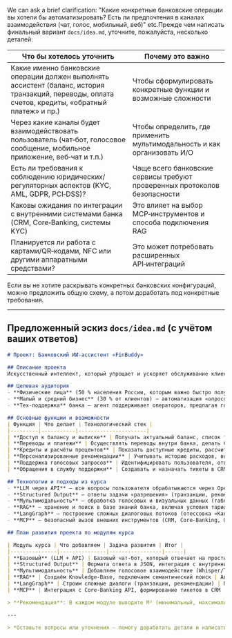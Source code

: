 We can ask a brief clarification: "Какие конкретные банковские операции вы хотели бы автоматизировать? Есть ли предпочтения в каналах взаимодействия (чат, голос, мобильный, веб)" etc.Прежде чем написать финальный вариант `docs/idea.md`, уточните, пожалуйста, несколько деталей:

| Что бы хотелось уточнить | Почему это важно |
|---------------------------|-------------------|
| Какие именно банковские операции должен выполнять ассистент (баланс, история транзакций, переводы, оплата счетов, кредиты, «обратный платеж» и пр.) | Чтобы сформулировать конкретные функции и возможные сложности | 
| Через какие каналы будет взаимодействовать пользователь (чат‑бот, голосовое сообщение, мобильное приложение, веб‑чат и т.п.) | Чтобы определить, где применить мультимодальность и как организовать И/O | 
| Есть ли требования к соблюдению юридических/регуляторных аспектов (KYC, AML, GDPR, PCI‑DSS)? | Чаще всего банковские сервисы требуют проверенных протоколов безопасности | 
| Каковы ожидания по интеграции с внутренними системами банка (CRM, Core‑Banking, системы KYC) | Это влияет на выбор MCP‑инструментов и способа подключения RAG | 
| Планируется ли работа с картами/QR‑кодами, NFC или другими аппаратными средствами? | Это может потребовать расширенных API‑интеграций | 

Если вы не хотите раскрывать конкретных банковских конфигураций, можно предложить общую схему, а потом доработать под конкретные требования.  

---

## Предложенный эскиз `docs/idea.md` (с учётом ваших ответов)

```markdown
# Проект: Банковский ИИ‑ассистент «FinBuddy»

## Описание проекта
Искусственный интеллект, который упрощает и ускоряет обслуживание клиентов банка через дружелюбный чат‑бот, голосовой помощник и веб‑интерфейс. Ассистент взаимодействует с основными банковскими сервисами через безопасный *Model Context Protocol (MCP)* и помогает клиентам выполнять операции, отслеживать финансы и получать персонализированные советы.

## Целевая аудитория
- **Физические лица** (50 % населения России, которым важно быстро получить информацию о счёте, сделать перевод и узнать рекомендации по экономии);
- **Малый и средний бизнес** (30 % от клиентов) – автоматизация «опросов» о задолженностях и планирование расходов;
- **Тех‑поддержка** банка – агент поддерживает операторов, предлагая готовые ответы и виртуальное обучение.

## Основные функции и возможности
| Функция | Что делает | Технологический стек |
|---------|-----------|----------------------|
| **Доступ к балансу и выписке** | Получать актуальный баланс, список транзакций за заданный период | LLM API + Retrieval‑Augmented Generation (RAG) для поиска в копилке документов |
| **Переводы и платежи** | Осуществлять переводы внутри банка, делать СБП/МФК, оплачивать счета (с/с) | MCP с интеграцией Core‑Banking API, Cognitivespeech для подтверждения |
| **Кредиты и расчёты процентов** | Показать доступные кредиты, рассчитать ежемесячный платеж | Structured Output для формата квитанций и график погашения |
| **Персонализированные рекомендации** | Учитывать историю расходов, выявлять «пакеты» и предлагать выгодные тарифы | RAG + LLM для контекстуального ответа |
| **Поддержка голосовых запросов** | Идентифицировать пользователя, отвечать на вопросы через голос | Whisper (speech‑to‑text) + Text‑to‑Speech (TTS), LangGraph для этапов диалога |
| **Обращения в службу поддержки** | Создавать и назначать тикеты в CRM, передавать контекст | MCP + LangGraph, формирование structured тикета |

## Технологии и подходы из курса
- **LLM через API** – все вопросы пользователя обрабатываются через OpenAI‑совместимую модель.  
- **Structured Output** – ответы задачи «разрешения» (транзакции, рекомендации) приходят в формате JSON, упрощая интеграцию с внутренними сервисами.  
- **Мультимодальность** – обработка голосовых и визуальных данных (таблица счёта, QR‑коды).  
- **RAG** – хранение и поиск в базе знаний банка, включая условия тарифов, FAQ, нормативную документацию.  
- **LangGraph** – построение сложных диалоговых потоков (отессовка «Как я могу перевести деньги?» → подтверждение → запуск платежа).  
- **MCP** – безопасный вызов внешних инструментов (CRM, Core‑Banking, OAuth‑аутентификация).  

## План развития проекта по модулям курса

| Модуль курса | Что добавляем | Задача развития | Итог |
|---------------|---------------|-----------------|------|
| **Базовый** (LLM + API) | Базовый чат‑бот, который отвечает на простые вопросы (баланс, градусы) | Первая интеграция LLM API в приложении | «FinBuddy» 0.1 |
| **Structured Output** | Формата ответа в JSON, интеграция с внутренним API банка | Переход от «текст» к «данные» | 0.2 – Показ интеграции |
| **Мультимодальность** | Добавляем голосовое взаимодействие (Whisper/TTS), навыки распознавания QR | Расширяем каналы взаимодействия | 0.3 – Multimodal |
| **RAG** | Создаём Knowledge‑Base, подключаем семантический поиск | Автогенерация ответов с поддержкой документации | 0.4 – Retrieval |
| **LangGraph** | Строим сложные диалоги (транзакции, рекомендации) | Повыше эффективность и UX | 0.5 – ConverSage |
| **MCP** | Интеграция с Core‑Banking API, формирование тикетов в CRM | Реализация только «выведенных» действий | 0.6 – Production |

> **Рекомендация**: В каждом модуле выводите M³ (минимальный, максимальный и идеальный) при тестировании, чтобы отследить прогресс и быстро выявлять «разногласия» в данных.

---

> *Оставьте вопросы или уточнения – помогу доработать детали и написать окончательный `docs/idea.md`.*